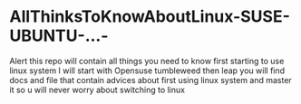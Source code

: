 # AllThinksToKnowAboutLinux-SUSE-UBUNTU-...-

Alert this repo will contain all things you need to know first starting to use linux system I will start  with Opensuse tumbleweed then  leap
you will find docs and file that contain advices about first using linux system and master it so u will never worry about switching to linux
